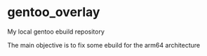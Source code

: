 # gentoo_overlay
My local gentoo ebuild repository


The main objective is to fix some ebuild for
the arm64 architecture
